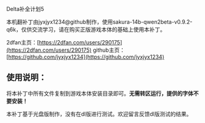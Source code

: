 Delta补全计划5

本机翻补丁由jyxjyx1234@github制作，使用sakura-14b-qwen2beta-v0.9.2-q6k，仅供交流学习，请在购买正版游戏本体的基础上使用本补丁。

2dfan主页：[https://2dfan.com/users/290175](https://2dfan.com/users/290175)
github主页：[https://github.com/jyxjyx1234](https://github.com/jyxjyx1234)

## 使用说明：

将本补丁中所有文件复制到游戏本体安装目录即可。**无需转区运行，提供的字体不要安装！**

本补丁基于光盘版制作，没有在dl版进行测试。欢迎留言反馈dl版测试的结果。
